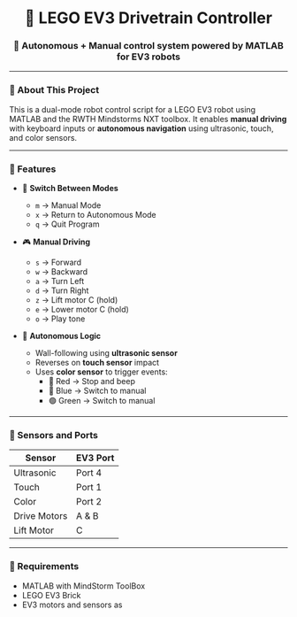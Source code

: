 <h1 align="center">🤖 LEGO EV3 Drivetrain Controller</h1>
<h3 align="center">🧠 Autonomous + Manual control system powered by MATLAB for EV3 robots</h3>

---

### 🔧 About This Project

This is a dual-mode robot control script for a LEGO EV3 robot using MATLAB and the RWTH Mindstorms NXT toolbox. It enables **manual driving** with keyboard inputs or **autonomous navigation** using ultrasonic, touch, and color sensors.

---

### 🚗 Features

- 🔁 **Switch Between Modes**
  - `m` → Manual Mode
  - `x` → Return to Autonomous Mode
  - `q` → Quit Program

- 🎮 **Manual Driving**
  - `s` → Forward
  - `w` → Backward
  - `a` → Turn Left
  - `d` → Turn Right
  - `z` → Lift motor C (hold)
  - `e` → Lower motor C (hold)
  - `o` → Play tone

- 🧭 **Autonomous Logic**
  - Wall-following using **ultrasonic sensor**
  - Reverses on **touch sensor** impact
  - Uses **color sensor** to trigger events:
    - 🔴 Red → Stop and beep  
    - 🔵 Blue → Switch to manual  
    - 🟢 Green → Switch to manual

---

### 🧪 Sensors and Ports

| Sensor           | EV3 Port |
|------------------|----------|
| Ultrasonic       | Port 4   |
| Touch            | Port 1   |
| Color            | Port 2   |
| Drive Motors     | A & B    |
| Lift Motor       | C        |

---

### 🧰 Requirements

- MATLAB with MindStorm ToolBox
- LEGO EV3 Brick  
- EV3 motors and sensors as
